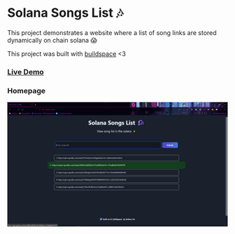 # Solana Songs List 🎶

This project demonstrates a website where a list of song links are stored dynamically on chain solana 😱

This project was built with [buildspace](https://github.com/buildspace) <3

### [Live Demo](https://kn0wn-un.github.io/solana-songs-list/)

### Homepage

![Homepage](/images/Homepage.png 'Homepage')
